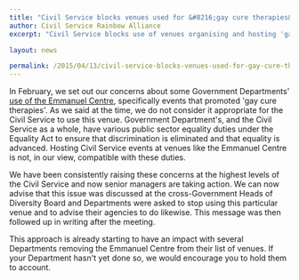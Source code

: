 ```yaml
---
title: "Civil Service blocks venues used for &#8216;gay cure therapies&#8217;"
author: Civil Service Rainbow Alliance
excerpt: "Civil Service blocks use of venues organising and hosting 'gay cure therapies' after CSRA raises concerns."

layout: news

permalink: /2015/04/13/civil-service-blocks-venues-used-for-gay-cure-therapies/
---
```


In February, we set out our concerns about some Government Departments' <a href="/2015/02/17/use-of-the-emmanuel-centre/">use of the Emmanuel Centre</a>, specifically events that promoted 'gay cure therapies'. As we said at the time, we do not consider it appropriate for the Civil Service to use this venue. Government Department's, and the Civil Service as a whole, have various public sector equality duties under the Equality Act to ensure that discrimination is eliminated and that equality is advanced. Hosting Civil Service events at venues like the Emmanuel Centre is not, in our view, compatible with these duties.

We have been consistently raising these concerns at the highest levels of the Civil Service and now senior managers are taking action. We can now advise that this issue was discussed at the cross-Government Heads of Diversity Board and Departments were asked to stop using this particular venue and to advise their agencies to do likewise. This message was then followed up in writing after the meeting.

This approach is already starting to have an impact with several Departments removing the Emmanuel Centre from their list of venues. If your Department hasn't yet done so, we would encourage you to hold them to account.